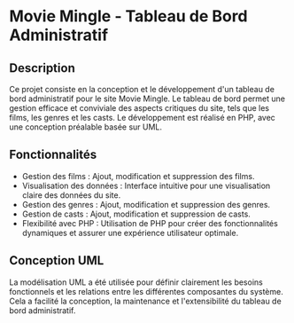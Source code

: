 # Movie Mingle - Tableau de Bord Administratif

## Description

Ce projet consiste en la conception et le développement d'un tableau de bord administratif pour le site Movie Mingle. Le tableau de bord permet une gestion efficace et conviviale des aspects critiques du site, tels que les films, les genres et les casts. Le développement est réalisé en PHP, avec une conception préalable basée sur UML.

## Fonctionnalités
- Gestion des films : Ajout, modification et suppression des films.
- Visualisation des données : Interface intuitive pour une visualisation claire des données du site.
- Gestion des genres : Ajout, modification et suppression des genres.
-  Gestion de casts : Ajout, modification et suppression de casts.
- Flexibilité avec PHP : Utilisation de PHP pour créer des fonctionnalités dynamiques et assurer une expérience utilisateur optimale.

## Conception UML

La modélisation UML a été utilisée pour définir clairement les besoins fonctionnels et les relations entre les différentes composantes du système. Cela a facilité la conception, la maintenance et l'extensibilité du tableau de bord administratif.

